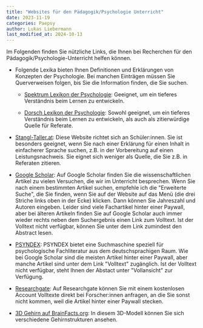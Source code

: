 ```yaml
---
title: "Websites für den Pädagogik/Psychologie Unterricht"
date: 2023-11-19
categories: Paepsy
author: Lukas Liebermann
last_modified_at: 2024-10-13
---
```


Im Folgenden finden Sie nützliche Links, die Ihnen bei Recherchen für den
Pädagogik/Psychologie-Unterricht helfen können.

- Folgende Lexika bieten Ihnen Definitionen und Erklärungen von Konzepten der
  Psychologie. Bei manchen Einträgen müssen Sie Querverweisen folgen, bis Sie
  die Information finden, die Sie suchen.

  - [Spektrum Lexikon der
    Psychologie](https://www.spektrum.de/lexikon/psychologie/): Geeignet, um
    ein tieferes Verständnis beim Lernen zu entwickeln.

  - [Dorsch Lexikon der Psychologie](https://dorsch.hogrefe.com/): Sowohl
    geeignet, um ein tieferes Verständnis beim Lernen zu entwickeln, als auch
    als zitierwürdige Quelle für Referate.

- [Stangl-Taller.at](https://arbeitsblaetter.stangl-taller.at/PPP-such-maschine/):
  Diese Website richtet sich an Schüler:innen. Sie ist besonders geeignet, wenn
  Sie nach einer Erklärung für einen Inhalt in einfacherer Sprache suchen, z.B.
  in der Vorbereitung auf einen Leistungsnachweis. Sie eignet sich weniger als
  Quelle, die Sie z.B. in Referaten zitieren.

- [Google Scholar](https://scholar.google.de/): Auf Google Scholar finden Sie
  die wissenschaftlichen Artikel zu vielen Versuchen, die wir im Unterricht
  besprechen. Wenn Sie nach einem bestimmten Artikel suchen, empfehle ich die
  "Erweiterte Suche", die Sie finden, wenn Sie auf der Website auf das Menü
  (die drei Striche links oben in der Ecke) klicken. Dann können Sie Jahreszahl
  und Autoren eingeben. Leider sind viele Fachartikel hinter einer Paywall,
  aber bei älteren Artikeln finden Sie auf Google Scholar auch immer wieder
  rechts neben dem Suchergebnis einen Link zum Volltext. Ist der Volltext nicht
  verfügbar, können Sie unter dem Link zumindest den Abstract lesen.

- [PSYNDEX](https://psyndex.de/): PSYNDEX bietet eine Suchmaschine speziell
  für psychologische Fachliteratur aus dem deutschsprachigen Raum. Wie bei
  Google Scholar sind die meisten Artikel hinter einer Paywall, aber manche
  Artikel sind unter dem Link "Volltext" zugänglich. Ist der Volltext nicht
  verfügbar, steht Ihnen der Abstact unter "Vollansicht" zur Verfügung.

- [Researchgate](https://www.researchgate.net/): Auf Researchgate können Sie
  mit einem kostenlosen Account Volltexte direkt bei Forscher:innen anfragen,
  an die Sie sonst nicht kommen, weil die Artikel hinter einer Paywall stecken.

- [3D Gehirn auf BrainFacts.org](https://www.brainfacts.org/3d-brain): In
  diesem 3D-Modell können Sie sich verschiedene Gehirnstrukturen ansehen.
